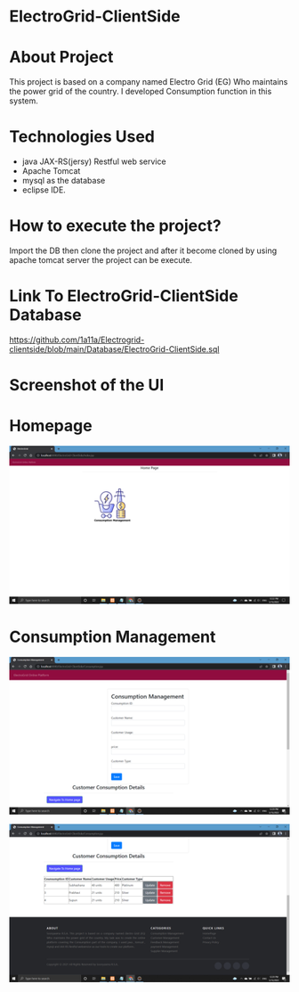 # ElectroGrid-ClientSide

# About Project
This project is based on a company named Electro Grid (EG) Who maintains the power grid of the country. I  developed Consumption function in this system.

# Technologies Used
-  java JAX-RS(jersy) Restful web service  
-  Apache  Tomcat  
-  mysql as the database 
-  eclipse IDE.

# How to execute the project?
Import the DB then clone the project and after it become cloned by using apache tomcat server the project can be execute.



#  Link  To ElectroGrid-ClientSide Database
https://github.com/1a11a/Electrogrid-clientside/blob/main/Database/ElectroGrid-ClientSide.sql

# Screenshot of the UI

<h1>Homepage</h1>

![](UI/Home.png)

<h1>Consumption Management</h1>

![](UI/ConsumptioManagement.png)

![](UI/ConsumptionDeatails.png)

